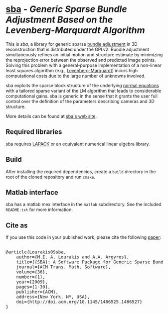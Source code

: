 # [sba](https://users.ics.forth.gr/~lourakis/sba/) - *Generic Sparse Bundle Adjustment Based on the Levenberg-Marquardt Algorithm*

This is *sba*, a library for generic sparse [bundle adjustment](http://en.wikipedia.org/wiki/Bundle_adjustment) in 3D reconstruction that is distributed under the GPLv2.
Bundle adjustment simultaneously refines an initial motion and structure estimate by minimizing the reprojection error between the observed and predicted image points.
Solving this problem with a general-purpose implementation of a non-linear least squares algorithm (e.g.,  [Levenberg-Marquardt](http://en.wikipedia.org/wiki/Levenberg-Marquardt_algorithm)) incurs high computational costs due to the large number of unknowns involved.

sba exploits the sparse block structure of the underlying [normal equations](https://en.wikipedia.org/wiki/Ordinary_least_squares#Normal_equations) with a tailored sparse variant of the LM algorithm that leads to considerable computational gains.
sba is generic in the sense that it grants the user full control over the definition of the parameters describing cameras and 3D structure.

More details can be found at [sba's web site](https://users.ics.forth.gr/~lourakis/sba/).

## Required libraries
sba requires [LAPACK](https://github.com/Reference-LAPACK/lapack) or an equivalent numerical linear algebra library.

## Build
After installing the required dependencies, create a ``build`` directory in the root of the cloned repository and run ``cmake``.

## Matlab interface
sba has a matlab mex interface in the ``matlab`` subdirectory. See the included ``README.txt`` for more information.

## Cite as
If you use this code in your published work, please cite the following [paper](http://www.ics.forth.gr/~lourakis/sba/sba-toms.pdf):<br><br>
<pre>
@article{Lourakis09sba,
    author={M.I. A. Lourakis and A.A. Argyros},
    title={{SBA}: A Software Package for Generic Sparse Bundle Adjustment},
    journal={ACM Trans. Math. Software},
    volume={36},
    number={1},
    year={2009},
    pages={1-30},
    publisher={ACM},
    address={New York, NY, USA},
    doi={http://doi.acm.org/10.1145/1486525.1486527}
}
<pre>
